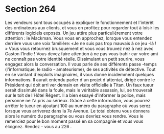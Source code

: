 # Section 264

Les vendeurs sont tous occupés à expliquer le fonctionnement et l'intérêt des ordinateurs
aux clients, et vous en profitez pour regarder tout à loisir les différents logiciels exposés.
Un jeu attire plus particulièrement votre attention : le Mackman. Vous vous en
approchez, lorsque vous entendez derrière vous une voix familière: «Je ne suis pas trop
mauvais à ce jeu -là ! » Vous vous retournez brusquement et vous vous trouvez nez à nez
avec Gaston l'Indic ! Vous devez faire attention à ne pas vous trahir car votre ami ne
connaît pas votre identité réelle. Dissimulant un petit sourire, vous engagez alors la
conversation. Il vous parle de ses différents passe -temps (l'informatique, le radio -
amateurisme), de ses activités de détective. Tout en se vantant d'exploits imaginaires, il
vous donne incidemment quelques informations. Il aurait entendu parler d'un projet
d'attentat, dirigé contre le Président qui doit arri ver demain en visite officielle à Titan. Un
faux tueur serait dissimulé dans la foule, mais le véritable assassin, lui, se trouverait sur le
toit de l'Hôtel Régent. Il a bien essayé d'informer la police, mais personne ne l'a pris au
sérieux. Grâce à cette information, vous pourrez arrêter le tueur en ajoutant 100 au
numéro du paragraphe où vous serez lorsque vous arriverez dans la 7e Avenue. Le total
obtenu vous donnera alors le numéro du paragraphe ou vous devriez vous rendre. Vous le
remerciez pour le bon  moment passé en sa compagnie et vous vous éloignez. Rendez -
vous au  226 .